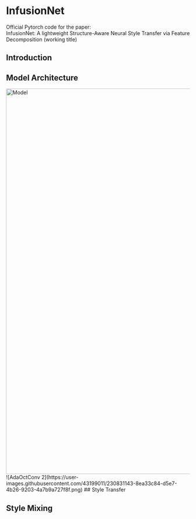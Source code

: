 # InfusionNet
Official Pytorch code for the paper:        
InfusionNet: A lightweight Structure-Aware Neural Style Transfer via Feature Decomposition (working title)

## Introduction


## Model Architecture
<img width="1054" alt="Model" src="https://user-images.githubusercontent.com/43199011/230831057-0a65e2f6-0649-468f-b955-96a087419bdc.png">           
![AdaOctConv 2](https://user-images.githubusercontent.com/43199011/230831143-8ea33c84-d5e7-4b26-9203-4a7b9a727f8f.png)
## Style Transfer


## Style Mixing
